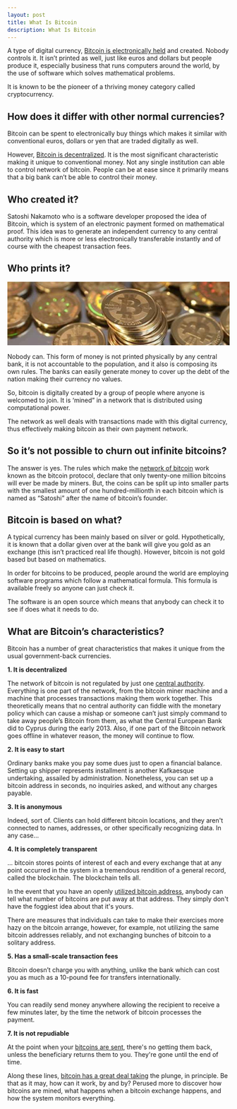 ```yaml
---
layout: post
title: What Is Bitcoin
description: What Is Bitcoin
---
```


<p>A type of digital currency, <a href="/miner-fees-added-to-bitpay-invoices/">Bitcoin is electronically held</a> and created. Nobody controls it. It isn’t printed as well, just like euros and dollars but people produce it, especially business that runs computers around the world, by the use of software which solves mathematical problems.</p>

<p>It is known to be the pioneer of a thriving money category called cryptocurrency.</p>

<h2>How does it differ with other normal currencies?</h2>

<p>Bitcoin can be spent to electronically buy things which makes it similar with conventional euros, dollars or yen that are traded digitally as well.</p>

<p>However, <a href="/drive-drives-bitcoin-for-quick-rebound/">Bitcoin is decentralized</a>. It is the most significant characteristic making it unique to conventional money. Not any single institution can able to control network of bitcoin. People can be at ease since it primarily means that a big bank can’t be able to control their money. </p>

<h2>Who created it?</h2>

<p>Satoshi Nakamoto who is a software developer proposed the idea of Bitcoin, which is system of an electronic payment formed on mathematical proof. This idea was to generate an independent currency to any central authority which is more or less electronically transferable instantly and of course with the cheapest transaction fees. </p>

<h2>Who prints it?</h2>

<p><center><img src="/images/what-is-bitcoin.jpg" alt="what is bitcoin"/></center></p>

<p>Nobody can.  This form of money is not printed physically by any central bank, it is not accountable to the population, and it also is composing its own rules. The banks can easily generate money to cover up the debt of the nation making their currency no values.</p>

<p>So, bitcoin is digitally created by a group of people where anyone is welcomed to join. It is ‘mined” in a network that is distributed using computational power.</p>

<p>The network as well deals with transactions made with this digital currency, thus effectively making bitcoin as their own payment network. </p>

<h2>So it’s not possible to churn out infinite bitcoins?</h2>

<p>The answer is yes.  The rules which make the <a href="/genesis-mining-review/">network of bitcoin</a> work known as the bitcoin protocol, declare that only twenty-one million bitcoins will ever be made by miners. But, the coins can be split up into smaller parts with the smallest amount of one hundred-millionth in each bitcoin which is named as “Satoshi” after the name of bitcoin’s founder. </p>

<h2>Bitcoin is based on what?</h2>

<p>A typical currency has been mainly based on silver or gold. Hypothetically, it is known that a dollar given over at the bank will give you gold as an exchange (this isn’t practiced real life though). However, bitcoin is not gold based but based on mathematics. </p>

<p>In order for bitcoins to be produced, people around the world are employing software programs which follow a mathematical formula. This formula is available freely so anyone can just check it.</p>

<p>The software is an open source which means that anybody can check it to see if does what it needs to do. </p>

<h2>What are Bitcoin’s characteristics?</h2>

<p>Bitcoin has a number of great characteristics that makes it unique from the usual government-back currencies.</p>

<strong>1.	It is decentralized</strong>

<p>The network of bitcoin is not regulated by just one <a href="/hashflare-cloud-mining-review">central authority</a>. Everything is one part of the network, from the bitcoin miner machine and a machine that processes transactions making them work together. This theoretically means that no central authority can fiddle with the monetary policy which can cause a mishap or someone can’t just simply command to take away people’s Bitcoin from them, as what the Central European Bank did to Cyprus during the early 2013. Also, if one part of the Bitcoin network goes offline in whatever reason, the money will continue to flow. </p>

<strong>2.	It is easy to start </strong>

<p>Ordinary banks make you pay some dues just to open a financial balance. Setting up shipper represents installment is another Kafkaesque undertaking, assailed by administration. Nonetheless, you can set up a bitcoin address in seconds, no inquiries asked, and without any charges payable.</p>

<strong>3.	It is anonymous</strong>

<p>Indeed, sort of. Clients can hold different bitcoin locations, and they aren't connected to names, addresses, or other specifically recognizing data. In any case…</p>

<strong>4.	It is completely transparent</strong>

<p>… bitcoin stores points of interest of each and every exchange that at any point occurred in the system in a tremendous rendition of a general record, called the blockchain. The blockchain tells all. </p>

<p>In the event that you have an openly <a href="/bitcoin-predictions-from-reserve-bank-of-india/">utilized bitcoin address</a>, anybody can tell what number of bitcoins are put away at that address. They simply don't have the foggiest idea about that it's yours. </p>

<p>There are measures that individuals can take to make their exercises more hazy on the bitcoin arrange, however, for example, not utilizing the same bitcoin addresses reliably, and not exchanging bunches of bitcoin to a solitary address.</p>

<strong>5.	Has a small-scale transaction fees</strong>

<p>Bitcoin doesn’t charge you with anything, unlike the bank which can cost you as much as a 10-pound fee for transfers internationally. </p>

<strong>6.	It is fast</strong>

<p>You can readily send money anywhere allowing the recipient to receive a few minutes later, by the time the network of bitcoin processes the payment. </p>

<strong>7.	It is not repudiable</strong>

<p>At the point when your <a href="/why-bitcoin-bill-of-north-dakota-is-failure/">bitcoins are sent</a>, there's no getting them back, unless the beneficiary returns them to you. They're gone until the end of time. </p>

<p>Along these lines, <a href="/beijing-threatens-shut-down-bitcoin-exchanges/">bitcoin has a great deal taking</a> the plunge, in principle. Be that as it may, how can it work, by and by? Perused more to discover how bitcoins are mined, what happens when a bitcoin exchange happens, and how the system monitors everything.</p>

